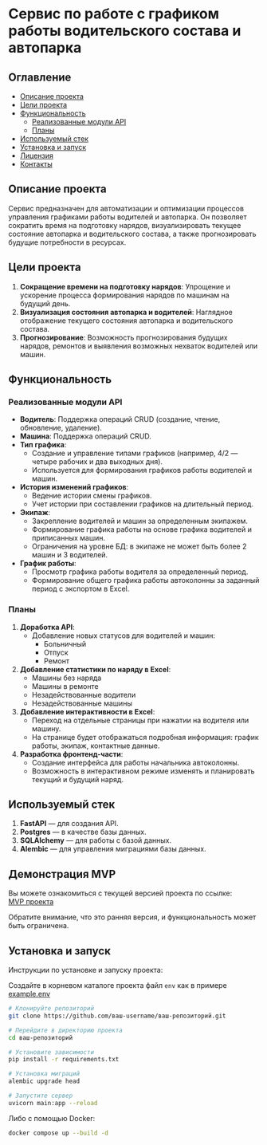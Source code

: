 # Сервис по работе с графиком работы водительского состава и автопарка

## Оглавление

- [Описание проекта](#описание-проекта)
- [Цели проекта](#цели-проекта)
- [Функциональность](#функциональность)
  - [Реализованные модули API](#реализованные-модули-api)
  - [Планы](#планы)
- [Используемый стек](#используемый-стек)
- [Установка и запуск](#установка-и-запуск)
- [Лицензия](#лицензия)
- [Контакты](#контакты)

## Описание проекта

Сервис предназначен для автоматизации и оптимизации процессов управления графиками работы водителей и автопарка. Он позволяет сократить время на подготовку нарядов, визуализировать текущее состояние автопарка и водительского состава, а также прогнозировать будущие потребности в ресурсах.

## Цели проекта

1. **Сокращение времени на подготовку нарядов**: Упрощение и ускорение процесса формирования нарядов по машинам на будущий день.
2. **Визуализация состояния автопарка и водителей**: Наглядное отображение текущего состояния автопарка и водительского состава.
3. **Прогнозирование**: Возможность прогнозирования будущих нарядов, ремонтов и выявления возможных нехваток водителей или машин.

## Функциональность

### Реализованные модули API

- **Водитель**: Поддержка операций CRUD (создание, чтение, обновление, удаление).
- **Машина**: Поддержка операций CRUD.
- **Тип графика**: 
  - Создание и управление типами графиков (например, 4/2 — четыре рабочих и два выходных дня).
  - Используется для формирования графиков работы водителей и машин.
- **История изменений графиков**:
  - Ведение истории смены графиков.
  - Учет истории при составлении графиков на длительный период.
- **Экипаж**:
  - Закрепление водителей и машин за определенным экипажем.
  - Формирование графика работы на основе графика водителей и приписанных машин.
  - Ограничения на уровне БД: в экипаже не может быть более 2 машин и 3 водителей.
- **График работы**:
  - Просмотр графика работы водителя за определенный период.
  - Формирование общего графика работы автоколонны за заданный период с экспортом в Excel.

### Планы

1. **Доработка API**:
   - Добавление новых статусов для водителей и машин:
     - Больничный
     - Отпуск
     - Ремонт
2. **Добавление статистики по наряду в Excel**:
   - Машины без наряда
   - Машины в ремонте
   - Незадействованные водители
   - Незадействованные машины
3. **Добавление интерактивности в Excel**:
   - Переход на отдельные страницы при нажатии на водителя или машину.
   - На странице будет отображаться подробная информация: график работы, экипаж, контактные данные.
4. **Разработка фронтенд-части**:
   - Создание интерфейса для работы начальника автоколонны.
   - Возможность в интерактивном режиме изменять и планировать текущий и будущий наряд.

## Используемый стек

1. **FastAPI** — для создания API.
2. **Postgres** — в качестве базы данных.
3. **SQLAlchemy** — для работы с базой данных.
4. **Alembic** — для управления миграциями базы данных.

## Демонстрация MVP

Вы можете ознакомиться с текущей версией проекта по ссылке:  
[MVP проекта](http://79.133.181.74:8008/docs)

Обратите внимание, что это ранняя версия, и функциональность может быть ограничена.

## Установка и запуск

Инструкции по установке и запуску проекта:
 
Создайте в корневом каталоге проекта файл `env` как в примере [example.env](example.env)
```bash
# Клонируйте репозиторий
git clone https://github.com/ваш-username/ваш-репозиторий.git

# Перейдите в директорию проекта
cd ваш-репозиторий

# Установите зависимости
pip install -r requirements.txt

# Установка миграций 
alembic upgrade head

# Запустите сервер
uvicorn main:app --reload  
```
Либо с помощью Docker:
```bash
docker compose up --build -d
```
